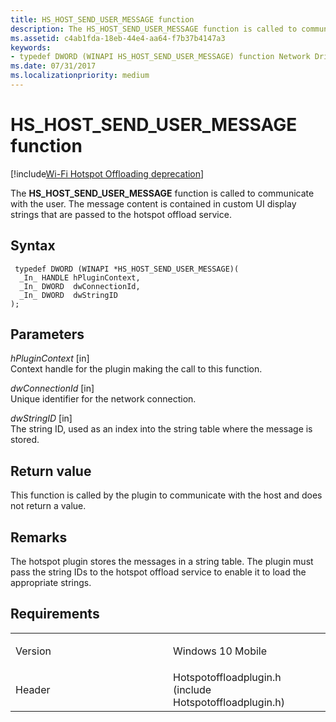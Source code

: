 ```yaml
---
title: HS_HOST_SEND_USER_MESSAGE function
description: The HS_HOST_SEND_USER_MESSAGE function is called to communicate with the user. The message content is contained in custom UI display strings that are passed to the hotspot offload service.
ms.assetid: c4ab1fda-18eb-44e4-aa64-f7b37b4147a3
keywords: 
- typedef DWORD (WINAPI HS_HOST_SEND_USER_MESSAGE) function Network Drivers Starting with Windows Vista
ms.date: 07/31/2017
ms.localizationpriority: medium
---
```


# HS\_HOST\_SEND\_USER\_MESSAGE function

[!include[Wi-Fi Hotspot Offloading deprecation](wi-fi-hotspot-offloading-deprecation.md)]


The **HS\_HOST\_SEND\_USER\_MESSAGE** function is called to communicate with the user. The message content is contained in custom UI display strings that are passed to the hotspot offload service.

Syntax
------

```ManagedCPlusPlus
 typedef DWORD (WINAPI *HS_HOST_SEND_USER_MESSAGE)(
  _In_ HANDLE hPluginContext,
  _In_ DWORD  dwConnectionId,
  _In_ DWORD  dwStringID
);
```

Parameters
----------

*hPluginContext* \[in\]  
Context handle for the plugin making the call to this function.

*dwConnectionId* \[in\]  
Unique identifier for the network connection.

*dwStringID* \[in\]  
The string ID, used as an index into the string table where the message is stored.

Return value
------------

This function is called by the plugin to communicate with the host and does not return a value.

Remarks
-------

The hotspot plugin stores the messages in a string table. The plugin must pass the string IDs to the hotspot offload service to enable it to load the appropriate strings.

Requirements
------------

<table>
<colgroup>
<col width="50%" />
<col width="50%" />
</colgroup>
<tbody>
<tr class="odd">
<td><p>Version</p></td>
<td><p>Windows 10 Mobile</p></td>
</tr>
<tr class="even">
<td><p>Header</p></td>
<td>Hotspotoffloadplugin.h (include Hotspotoffloadplugin.h)</td>
</tr>
</tbody>
</table>

 

 




